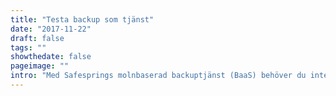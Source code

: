 ```yaml
---
title: "Testa backup som tjänst"
date: "2017-11-22"
draft: false
tags: ""
showthedate: false
pageimage: ""
intro: "Med Safesprings molnbaserad backuptjänst (BaaS) behöver du inte investera i egen hård- eller mjukvara. Betala bara för mängden data som sparas i tjänsten!"
---
```

